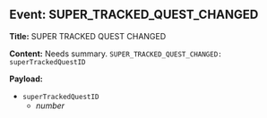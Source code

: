 ## Event: SUPER_TRACKED_QUEST_CHANGED

**Title:** SUPER TRACKED QUEST CHANGED

**Content:**
Needs summary.
`SUPER_TRACKED_QUEST_CHANGED: superTrackedQuestID`

**Payload:**
- `superTrackedQuestID`
  - *number*